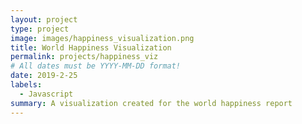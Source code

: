 ```yaml
---
layout: project
type: project
image: images/happiness_visualization.png
title: World Happiness Visualization
permalink: projects/happiness_viz
# All dates must be YYYY-MM-DD format!
date: 2019-2-25
labels:
  - Javascript
summary: A visualization created for the world happiness report
---
```



